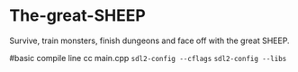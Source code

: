 # The-great-SHEEP
Survive, train monsters, finish dungeons and face off with the great SHEEP.

#basic compile line
cc main.cpp `sdl2-config --cflags` `sdl2-config --libs`